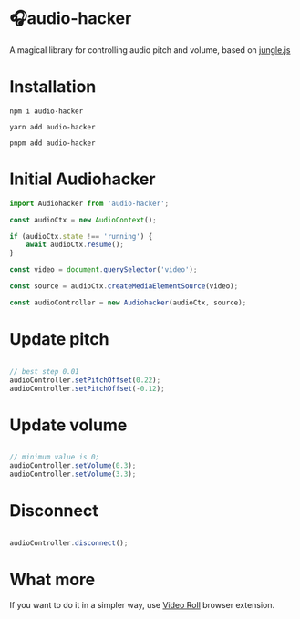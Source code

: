 # 🎧audio-hacker
A magical library for controlling audio pitch and volume, based on [jungle.js](https://github.com/cwilso/Audio-Input-Effects/blob/master/js/jungle.js)

# Installation
```
npm i audio-hacker

yarn add audio-hacker

pnpm add audio-hacker
```
# Initial Audiohacker

```javascript
import Audiohacker from 'audio-hacker';

const audioCtx = new AudioContext();

if (audioCtx.state !== 'running') {
    await audioCtx.resume();
}

const video = document.querySelector('video');

const source = audioCtx.createMediaElementSource(video);

const audioController = new Audiohacker(audioCtx, source);

```

# Update pitch
```javascript

// best step 0.01
audioController.setPitchOffset(0.22);
audioController.setPitchOffset(-0.12);

```

# Update volume
```javascript

// minimum value is 0;
audioController.setVolume(0.3);
audioController.setVolume(3.3);

```

# Disconnect
```javascript

audioController.disconnect();

```

# What more

If you want to do it in a simpler way, use [Video Roll](https://github.com/VideoRoll/VideoRoll) browser extension. 
